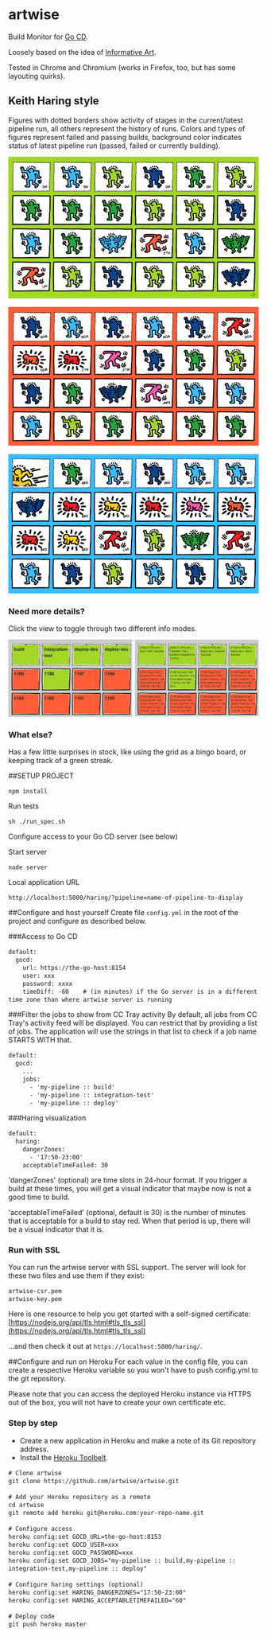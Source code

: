 artwise
=======

Build Monitor for [Go CD](http://go.cd).

Loosely based on the idea of [Informative Art](http://www.cse.chalmers.se/research/group/idc/ituniv/kurser/07/idproj/papers/p103-redstrom.pdf).

Tested in Chrome and Chromium (works in Firefox, too, but has some layouting quirks).

## Keith Haring style

Figures with dotted borders show activity of stages in the current/latest pipeline run, all others represent
the history of runs. Colors and types of figures represent failed and passing builds, background color indicates status
of latest pipeline run (passed, failed or currently building).


![All passing](designs/haring/sample_passed.png?raw=true "All good")

![Failure](designs/haring/sample_failed.png?raw=true "Failure")

![Building](designs/haring/sample_building.png?raw=true "Currently building")

### Need more details?

Click the view to toggle through two different info modes.

![Info modes](designs/haring/info_modes.png?raw=true "Info modes")

### What else?
Has a few little surprises in stock, like using the grid as a bingo board, or keeping track of a green streak.

##SETUP PROJECT
```
npm install
```

Run tests
```
sh ./run_spec.sh
```

Configure access to your Go CD server (see below)

Start server
```
node server
```

Local application URL
```
http://localhost:5000/haring/?pipeline=name-of-pipeline-to-display
```

##Configure and host yourself
Create file `config.yml` in the root of the project and configure as described below.

###Access to Go CD
```
default:
  gocd:
    url: https://the-go-host:8154
    user: xxx
    password: xxxx
    timeDiff: -60    # (in minutes) if the Go server is in a different time zone than where artwise server is running
```

###Filter the jobs to show from CC Tray activity
By default, all jobs from CC Tray's activity feed will be displayed. You can restrict that by providing a list of jobs. The application will use the strings in that list to check if a job name STARTS WITH that.
```
default:
  gocd:
    ...
    jobs:
      - 'my-pipeline :: build'
      - 'my-pipeline :: integration-test'
      - 'my-pipeline :: deploy'
```
###Haring visualization
```
default:
  haring:
    dangerZones:
      - '17:50-23:00'
    acceptableTimeFailed: 30
```
'dangerZones' (optional) are time slots in 24-hour format. If you trigger a build at these times, you will get a visual indicator that maybe now is not a good time to build.

'acceptableTimeFailed' (optional, default is 30) is the number of minutes that is acceptable for a build to stay red. When that period is up, there will be a visual indicator that it is.

### Run with SSL
You can run the artwise server with SSL support. The server will look for these two files and use them if they exist:
```
artwise-csr.pem
artwise-key.pem
```
Here is one resource to help you get started with a self-signed certificate:
[https://nodejs.org/api/tls.html#tls_tls_ssl](https://nodejs.org/api/tls.html#tls_tls_ssl)

...and then check it out at `https://localhost:5000/haring/`.

##Configure and run on Heroku
For each value in the config file, you can create a respective Heroku variable so you won't have to push config.yml to the git repository.

Please note that you can access the deployed Heroku instance via HTTPS out of the box, you will not have to create your own certificate etc.

### Step by step
- Create a new application in Heroku and make a note of its Git repository address.
- Install the [Heroku Toolbelt](https://toolbelt.heroku.com).

```
# Clone artwise
git clone https://github.com/artwise/artwise.git

# Add your Heroku repository as a remote
cd artwise
git remote add heroku git@heroku.com:your-repo-name.git

# Configure access
heroku config:set GOCD_URL=the-go-host:8153
heroku config:set GOCD_USER=xxx
heroku config:set GOCD_PASSWORD=xxx
heroku config:set GOCD_JOBS="my-pipeline :: build,my-pipeline :: integration-test,my-pipeline :: deploy"

# Configure haring settings (optional)
heroku config:set HARING_DANGERZONES="17:50-23:00"
heroku config:set HARING_ACCEPTABLETIMEFAILED="60"

# Deploy code
git push heroku master

```
